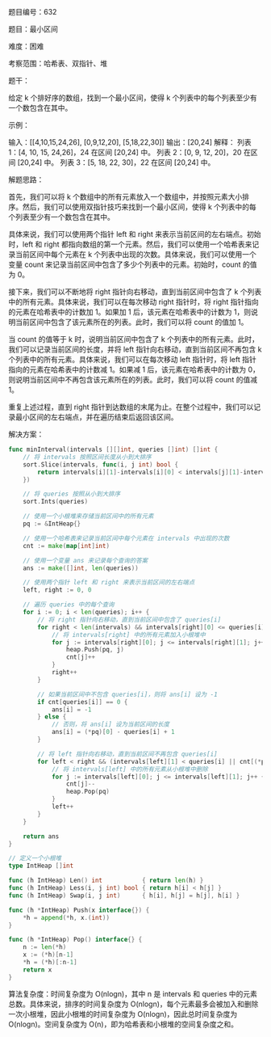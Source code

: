 题目编号：632

题目：最小区间

难度：困难

考察范围：哈希表、双指针、堆

题干：

给定 k 个排好序的数组，找到一个最小区间，使得 k 个列表中的每个列表至少有一个数包含在其中。

示例：

输入：[[4,10,15,24,26], [0,9,12,20], [5,18,22,30]]
输出：[20,24]
解释： 
列表 1：[4, 10, 15, 24,26]，24 在区间 [20,24] 中。
列表 2：[0, 9, 12, 20]，20 在区间 [20,24] 中。
列表 3：[5, 18, 22, 30]，22 在区间 [20,24] 中。

解题思路：

首先，我们可以将 k 个数组中的所有元素放入一个数组中，并按照元素大小排序。然后，我们可以使用双指针技巧来找到一个最小区间，使得 k 个列表中的每个列表至少有一个数包含在其中。

具体来说，我们可以使用两个指针 left 和 right 来表示当前区间的左右端点。初始时，left 和 right 都指向数组的第一个元素。然后，我们可以使用一个哈希表来记录当前区间中每个元素在 k 个列表中出现的次数。具体来说，我们可以使用一个变量 count 来记录当前区间中包含了多少个列表中的元素。初始时，count 的值为 0。

接下来，我们可以不断地将 right 指针向右移动，直到当前区间中包含了 k 个列表中的所有元素。具体来说，我们可以在每次移动 right 指针时，将 right 指针指向的元素在哈希表中的计数加 1。如果加 1 后，该元素在哈希表中的计数为 1，则说明当前区间中包含了该元素所在的列表。此时，我们可以将 count 的值加 1。

当 count 的值等于 k 时，说明当前区间中包含了 k 个列表中的所有元素。此时，我们可以记录当前区间的长度，并将 left 指针向右移动，直到当前区间不再包含 k 个列表中的所有元素。具体来说，我们可以在每次移动 left 指针时，将 left 指针指向的元素在哈希表中的计数减 1。如果减 1 后，该元素在哈希表中的计数为 0，则说明当前区间中不再包含该元素所在的列表。此时，我们可以将 count 的值减 1。

重复上述过程，直到 right 指针到达数组的末尾为止。在整个过程中，我们可以记录最小区间的左右端点，并在遍历结束后返回该区间。

解决方案：

```go
func minInterval(intervals [][]int, queries []int) []int {
    // 将 intervals 按照区间长度从小到大排序
    sort.Slice(intervals, func(i, j int) bool {
        return intervals[i][1]-intervals[i][0] < intervals[j][1]-intervals[j][0]
    })

    // 将 queries 按照从小到大排序
    sort.Ints(queries)

    // 使用一个小根堆来存储当前区间中的所有元素
    pq := &IntHeap{}

    // 使用一个哈希表来记录当前区间中每个元素在 intervals 中出现的次数
    cnt := make(map[int]int)

    // 使用一个变量 ans 来记录每个查询的答案
    ans := make([]int, len(queries))

    // 使用两个指针 left 和 right 来表示当前区间的左右端点
    left, right := 0, 0

    // 遍历 queries 中的每个查询
    for i := 0; i < len(queries); i++ {
        // 将 right 指针向右移动，直到当前区间中包含了 queries[i]
        for right < len(intervals) && intervals[right][0] <= queries[i] && queries[i] <= intervals[right][1] {
            // 将 intervals[right] 中的所有元素加入小根堆中
            for j := intervals[right][0]; j <= intervals[right][1]; j++ {
                heap.Push(pq, j)
                cnt[j]++
            }
            right++
        }

        // 如果当前区间中不包含 queries[i]，则将 ans[i] 设为 -1
        if cnt[queries[i]] == 0 {
            ans[i] = -1
        } else {
            // 否则，将 ans[i] 设为当前区间的长度
            ans[i] = (*pq)[0] - queries[i] + 1
        }

        // 将 left 指针向右移动，直到当前区间不再包含 queries[i]
        for left < right && (intervals[left][1] < queries[i] || cnt[(*pq)[0]] > 1) {
            // 将 intervals[left] 中的所有元素从小根堆中删除
            for j := intervals[left][0]; j <= intervals[left][1]; j++ {
                cnt[j]--
                heap.Pop(pq)
            }
            left++
        }
    }

    return ans
}

// 定义一个小根堆
type IntHeap []int

func (h IntHeap) Len() int           { return len(h) }
func (h IntHeap) Less(i, j int) bool { return h[i] < h[j] }
func (h IntHeap) Swap(i, j int)      { h[i], h[j] = h[j], h[i] }

func (h *IntHeap) Push(x interface{}) {
    *h = append(*h, x.(int))
}

func (h *IntHeap) Pop() interface{} {
    n := len(*h)
    x := (*h)[n-1]
    *h = (*h)[:n-1]
    return x
}
```

算法复杂度：时间复杂度为 O(nlogn)，其中 n 是 intervals 和 queries 中的元素总数。具体来说，排序的时间复杂度为 O(nlogn)，每个元素最多会被加入和删除一次小根堆，因此小根堆的时间复杂度为 O(nlogn)，因此总时间复杂度为 O(nlogn)。空间复杂度为 O(n)，即为哈希表和小根堆的空间复杂度之和。